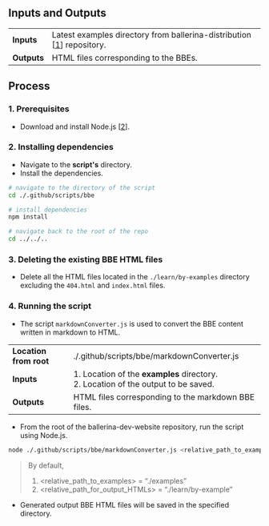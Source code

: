 ## Inputs and Outputs

<table>
    <tr>
        <td><b>Inputs</b></td>
        <td>Latest examples directory from ballerina-distribution [<a href="https://github.com/ballerina-platform/ballerina-distribution">1</a>] repository.</td>
    </tr>
    <tr>
        <td><b>Outputs</b></td>
        <td>HTML files corresponding to the BBEs.</td>
    </tr>
</table>

## Process

### 1. Prerequisites

- Download and install Node.js [[2](https://nodejs.org/en/download/)].

### 2. Installing dependencies

- Navigate to the **script's** directory.
- Install the dependencies.
  
```bash
# navigate to the directory of the script
cd ./.github/scripts/bbe

# install dependencies
npm install

# navigate back to the root of the repo
cd ../../..
```
### 3. Deleting the existing BBE HTML files

- Delete all the HTML files located in the `./learn/by-examples` directory excluding the `404.html` and `index.html` files.

### 4. Running the script

- The script `markdownConverter.js` is used to convert the BBE content written in markdown to HTML.

<table>
    <tr>
        <td><b>Location from root</b></td>
        <td>./.github/scripts/bbe/markdownConverter.js</td>
    </tr>
    <tr>
        <td><b>Inputs</b></td>
        <td>
            1. Location of the <b>examples</b> directory.</br>
            2. Location of the output to be saved.
        </td>
    </tr>
    <tr>
        <td><b>Outputs</b></td>
        <td>HTML files corresponding to the markdown BBE files.</td>
    </tr>
</table>

- From the root of the ballerina-dev-website repository, run the script using Node.js.

```bash
node ./.github/scripts/bbe/markdownConverter.js <relative_path_to_examples> <relative_path_for_output_HTMLs>
```

> By default,
>
>1. <relative_path_to_examples> = “./examples”
>2. <relative_path_for_output_HTMLs> = “./learn/by-example”

- Generated output BBE HTML files will be saved in the specified directory.
